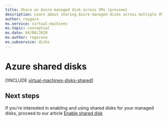 ```yaml
---
title: Share an Azure managed disk across VMs (preview)
description: Learn about sharing Azure managed disks across multiple VMs.
author: roygara
ms.service: virtual-machines
ms.topic: conceptual
ms.date: 04/08/2020
ms.author: rogarana
ms.subservice: disks
---
```


# Azure shared disks

[!INCLUDE [virtual-machines-disks-shared](../../../includes/virtual-machines-disks-shared.md)]

## Next steps

If you're interested in enabling and using shared disks for your managed disks, proceed to our article [Enable shared disk](disks-shared-enable.md)